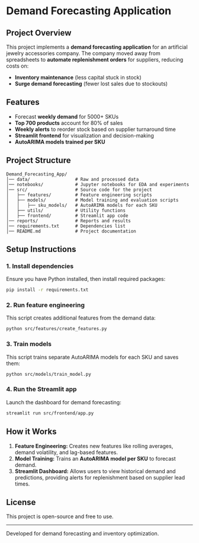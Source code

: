 # Demand Forecasting Application

## Project Overview
This project implements a **demand forecasting application** for an artificial jewelry accessories company. 
The company moved away from spreadsheets to **automate replenishment orders** for suppliers, reducing costs on:
- **Inventory maintenance** (less capital stuck in stock)
- **Surge demand forecasting** (fewer lost sales due to stockouts)

## Features
- Forecast **weekly demand** for 5000+ SKUs
- **Top 700 products** account for 80% of sales
- **Weekly alerts** to reorder stock based on supplier turnaround time
- **Streamlit frontend** for visualization and decision-making
- **AutoARIMA models trained per SKU**

## Project Structure
```
Demand_Forecasting_App/
│── data/                 # Raw and processed data
│── notebooks/            # Jupyter notebooks for EDA and experiments
│── src/                  # Source code for the project
│   ├── features/         # Feature engineering scripts
│   ├── models/           # Model training and evaluation scripts
│   │   ├── sku_models/   # AutoARIMA models for each SKU
│   ├── utils/            # Utility functions
│   ├── frontend/         # Streamlit app code
│── reports/              # Reports and results
│── requirements.txt      # Dependencies list
│── README.md             # Project documentation
```

## Setup Instructions

### 1. Install dependencies
Ensure you have Python installed, then install required packages:
```bash
pip install -r requirements.txt
```

### 2. Run feature engineering
This script creates additional features from the demand data:
```bash
python src/features/create_features.py
```

### 3. Train models
This script trains separate AutoARIMA models for each SKU and saves them:
```bash
python src/models/train_model.py
```

### 4. Run the Streamlit app
Launch the dashboard for demand forecasting:
```bash
streamlit run src/frontend/app.py
```

## How it Works
1. **Feature Engineering:** Creates new features like rolling averages, demand volatility, and lag-based features.
2. **Model Training:** Trains an **AutoARIMA model per SKU** to forecast demand.
3. **Streamlit Dashboard:** Allows users to view historical demand and predictions, providing alerts for replenishment based on supplier lead times.

## License
This project is open-source and free to use.

---

Developed for demand forecasting and inventory optimization.
